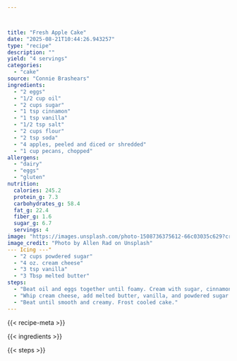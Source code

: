 ```yaml
---



title: "Fresh Apple Cake"
date: "2025-08-21T10:44:26.943257"
type: "recipe"
description: ""
yield: "4 servings"
categories:
  - "cake"
source: "Connie Brashears"
ingredients:
  - "2 eggs"
  - "1/2 cup oil"
  - "2 cups sugar"
  - "1 tsp cinnamon"
  - "1 tsp vanilla"
  - "1/2 tsp salt"
  - "2 cups flour"
  - "2 tsp soda"
  - "4 apples, peeled and diced or shredded"
  - "1 cup pecans, chopped"
allergens:
  - "dairy"
  - "eggs"
  - "gluten"
nutrition:
  calories: 245.2
  protein_g: 7.3
  carbohydrates_g: 58.4
  fat_g: 22.4
  fiber_g: 1.6
  sugar_g: 6.7
  servings: 4
image: "https://images.unsplash.com/photo-1508736375612-66c03035c629?crop=entropy&cs=tinysrgb&fit=max&fm=jpg&ixid=M3w3OTQ5MzV8MHwxfHNlYXJjaHwxfHxmcmVzaCUyMGFwcGxlJTIwY2FrZSUyMGZvb2QlMjBjYWtlfGVufDF8MHx8fDE3NTU4MDQ1NzN8MA&ixlib=rb-4.1.0&q=80&w=1080"
image_credit: "Photo by Allen Rad on Unsplash"
--- Icing ---"
  - "2 cups powdered sugar"
  - "4 oz. cream cheese"
  - "3 tsp vanilla"
  - "3 Tbsp melted butter"
steps:
  - "Beat oil and eggs together until foamy. Cream with sugar, cinnamon, vanilla, and salt. Mix well and add flour, soda, apples, and pecans. Bake in greased and floured Bundt pan for 50 - 60 minutes at 300 degrees."
  - "Whip cream cheese, add melted butter, vanilla, and powdered sugar."
  - "Beat until smooth and creamy. Frost cooled cake."
---
```


{{< recipe-meta >}}

{{< ingredients >}}

{{< steps >}}
